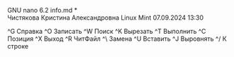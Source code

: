   GNU nano 6.2                         info.md *                                
Чистякова Кристина Александровна
Linux Mint
07.09.2024 13:30  


















^G Справка   ^O Записать  ^W Поиск     ^K Вырезать  ^T Выполнить ^C Позиция
^X Выход     ^R ЧитФайл   ^\ Замена    ^U Вставить  ^J Выровнять ^/ К строке

